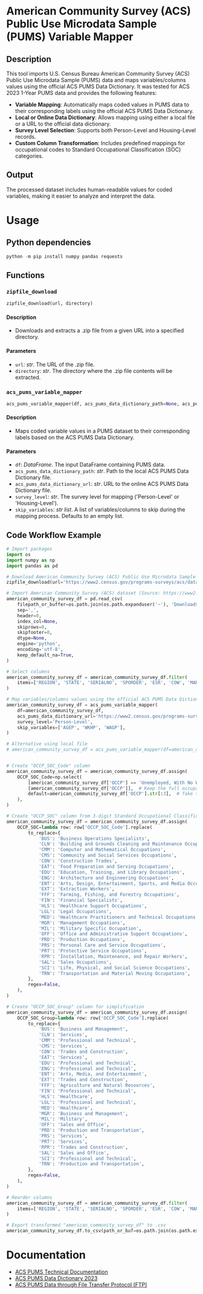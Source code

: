 <meta name='keywords' content='American Community Survey, ACS, Public Use Microdata Sample, PUMS, variable mapper, dictionary mapper'>

# American Community Survey (ACS) Public Use Microdata Sample (PUMS) Variable Mapper

## Description

This tool imports U.S. Census Bureau American Community Survey (ACS) Public Use Microdata Sample (PUMS) data and maps variables/columns values using the official ACS PUMS Data Dictionary. It was tested for ACS 2023 1-Year PUMS data and provides the following features:

- **Variable Mapping**: Automatically maps coded values in PUMS data to their corresponding labels using the official ACS PUMS Data Dictionary.
- **Local or Online Data Dictionary**: Allows mapping using either a local file or a URL to the official data dictionary.
- **Survey Level Selection**: Supports both Person-Level and Housing-Level records.
- **Custom Column Transformation**: Includes predefined mappings for occupational codes to Standard Occupational Classification (SOC) categories.

## Output

The processed dataset includes human-readable values for coded variables, making it easier to analyze and interpret the data.

# Usage

## Python dependencies

```.ps1
python -m pip install numpy pandas requests
```

## Functions

### `zipfile_download`

```.py
zipfile_download(url, directory)
```

#### Description

- Downloads and extracts a .zip file from a given URL into a specified directory.

#### Parameters
- `url`: _str_. The URL of the .zip file.
- `directory`: _str_. The directory where the .zip file contents will be extracted.


### `acs_pums_variable_mapper`

```.py
acs_pums_variable_mapper(df, acs_pums_data_dictionary_path=None, acs_pums_data_dictionary_url=None, survey_level='Person-Level')
```

#### Description
- Maps coded variable values in a PUMS dataset to their corresponding labels based on the ACS PUMS Data Dictionary.

#### Parameters
- `df`: _DataFrame_. The input DataFrame containing PUMS data.
- `acs_pums_data_dictionary_path`: _str_. Path to the local ACS PUMS Data Dictionary file.
- `acs_pums_data_dictionary_url`: _str_. URL to the online ACS PUMS Data Dictionary file.
- `survey_level`: _str_. The survey level for mapping ('Person-Level' or 'Housing-Level').
- `skip_variables`: _str list_. A list of variables/columns to skip during the mapping process. Defaults to an empty list.


## Code Workflow Example

```.py
# Import packages
import os
import numpy as np
import pandas as pd

# Download American Community Survey (ACS) Public Use Microdata Sample (PUMS) Person-Level Records for Wyoming (WY)
zipfile_download(url='https://www2.census.gov/programs-surveys/acs/data/pums/2023/1-Year/csv_pny.zip', directory=os.path.join(os.path.expanduser('~'), 'Downloads'))

# Import American Community Survey (ACS) dataset (Source: https://www2.census.gov/programs-surveys/acs/data/pums/2023/1-Year/)
american_community_survey_df = pd.read_csv(
    filepath_or_buffer=os.path.join(os.path.expanduser('~'), 'Downloads', 'psam_p36.csv'),
    sep=',',
    header=0,
    index_col=None,
    skiprows=0,
    skipfooter=0,
    dtype=None,
    engine='python',
    encoding='utf-8',
    keep_default_na=True,
)

# Select columns
american_community_survey_df = american_community_survey_df.filter(
    items=['REGION', 'STATE', 'SERIALNO', 'SPORDER', 'ESR', 'COW', 'MAR', 'OCCP', 'INDP', 'RAC1P', 'SEX', 'AGEP', 'SCHL', 'HICOV', 'ENG', 'CIT', 'POBP', 'WKHP', 'WAGP'],
)

# Map variables/columns values using the official ACS PUMS Data Dictionary
american_community_survey_df = acs_pums_variable_mapper(
    df=american_community_survey_df,
    acs_pums_data_dictionary_url='https://www2.census.gov/programs-surveys/acs/tech_docs/pums/data_dict/PUMS_Data_Dictionary_2023.txt',
    survey_level='Person-Level',
	skip_variables=['AGEP', 'WKHP', 'WAGP'],
)

# Alternative using local file
# american_community_survey_df = acs_pums_variable_mapper(df=american_community_survey_df, acs_pums_data_dictionary_path=os.path.join(os.path.expanduser('~'), 'Downloads', 'PUMS_Data_Dictionary_2023.txt'), survey_level = 'Person-Level', skip_variables=['AGEP', 'WKHP', 'WAGP'])


# Create "OCCP_SOC_Code" column
american_community_survey_df = american_community_survey_df.assign(
    OCCP_SOC_Code=np.select(
        [american_community_survey_df['OCCP'] == 'Unemployed, With No Work Experience In The Last 5 Years Or Earlier Or Never Worked'],
        [american_community_survey_df['OCCP']],  # Keep the full occupation if condition is true
        default=american_community_survey_df['OCCP'].str[:3],  # Take the first 3 characters if condition is false
    ),
)

# Create "OCCP_SOC" column from 3-digit Standard Occupational Classification (SOC) mapping (Source: https://hrs.isr.umich.edu/sites/default/files/biblio/dr-021_0.pdf)
american_community_survey_df = american_community_survey_df.assign(
    OCCP_SOC=lambda row: row['OCCP_SOC_Code'].replace(
        to_replace={
            'BUS': 'Business Operations Specialists',
            'CLN': 'Building and Grounds Cleaning and Maintenance Occupations',
            'CMM': 'Computer and Mathematical Occupations',
            'CMS': 'Community and Social Services Occupations',
            'CON': 'Construction Trades',
            'EAT': 'Food Preparation and Serving Occupations',
            'EDU': 'Education, Training, and Library Occupations',
            'ENG': 'Architecture and Engineering Occupations',
            'ENT': 'Arts, Design, Entertainment, Sports, and Media Occupations',
            'EXT': 'Extraction Workers',
            'FFF': 'Farming, Fishing, and Forestry Occupations',
            'FIN': 'Financial Specialists',
            'HLS': 'Healthcare Support Occupations',
            'LGL': 'Legal Occupations',
            'MED': 'Healthcare Practitioners and Technical Occupations',
            'MGR': 'Management Occupations',
            'MIL': 'Military Specific Occupation',
            'OFF': 'Office and Administrative Support Occupations',
            'PRD': 'Production Occupations',
            'PRS': 'Personal Care and Service Occupations',
            'PRT': 'Protective Service Occupations',
            'RPR': 'Installation, Maintenance, and Repair Workers',
            'SAL': 'Sales Occupations',
            'SCI': 'Life, Physical, and Social Science Occupations',
            'TRN': 'Transportation and Material Moving Occupations',
        },
        regex=False,
    ),
)

# Create "OCCP_SOC_Group" column for simplification
american_community_survey_df = american_community_survey_df.assign(
    OCCP_SOC_Group=lambda row: row['OCCP_SOC_Code'].replace(
        to_replace={
            'BUS': 'Business and Management',
            'CLN': 'Services',
            'CMM': 'Professional and Technical',
            'CMS': 'Services',
            'CON': 'Trades and Construction',
            'EAT': 'Services',
            'EDU': 'Professional and Technical',
            'ENG': 'Professional and Technical',
            'ENT': 'Arts, Media, and Entertainment',
            'EXT': 'Trades and Construction',
            'FFF': 'Agriculture and Natural Resources',
            'FIN': 'Professional and Technical',
            'HLS': 'Healthcare',
            'LGL': 'Professional and Technical',
            'MED': 'Healthcare',
            'MGR': 'Business and Management',
            'MIL': 'Military',
            'OFF': 'Sales and Office',
            'PRD': 'Production and Transportation',
            'PRS': 'Services',
            'PRT': 'Services',
            'RPR': 'Trades and Construction',
            'SAL': 'Sales and Office',
            'SCI': 'Professional and Technical',
            'TRN': 'Production and Transportation',
        },
        regex=False,
    ),
)

# Reorder columns
american_community_survey_df = american_community_survey_df.filter(
    items=['REGION', 'STATE', 'SERIALNO', 'SPORDER', 'ESR', 'COW', 'MAR', 'OCCP', 'OCCP_SOC_Code', 'OCCP_SOC', 'OCCP_SOC_Group', 'INDP', 'RAC1P', 'SEX', 'AGEP', 'SCHL', 'HICOV', 'ENG', 'CIT', 'POBP', 'WKHP', 'WAGP'],
)

# Export transformed "american_community_survey_df" to .csv
american_community_survey_df.to_csv(path_or_buf=os.path.join(os.path.expanduser('~'), 'Downloads', 'american-community-survey.csv'), sep=',', na_rep='', header=True, index=False, index_label=None, encoding='utf-8')
```

# Documentation

- [ACS PUMS Technical Documentation](https://www.census.gov/programs-surveys/acs/technical-documentation.html)
- [ACS PUMS Data Dictionary 2023](https://www2.census.gov/programs-surveys/acs/tech_docs/pums/data_dict/PUMS_Data_Dictionary_2023.txt)
- [ACS PUMS Data through File Transfer Protocol (FTP)](https://www2.census.gov/programs-surveys/acs/data/pums/)
